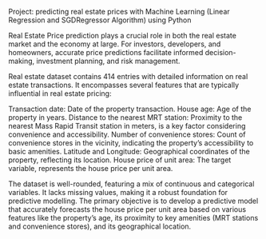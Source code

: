 Project: predicting real estate prices with Machine Learning (Linear Regression and SGDRegressor Algorithm) using Python

Real Estate Price prediction plays a crucial role in both the real estate market and the economy at large. For investors, developers, and homeowners,
accurate price predictions facilitate informed decision-making, investment planning, and risk management.

Real estate dataset contains 414 entries with detailed information on real estate transactions.
It encompasses several features that are typically influential in real estate pricing:

Transaction date: Date of the property transaction.
House age: Age of the property in years.
Distance to the nearest MRT station: Proximity to the nearest Mass Rapid Transit station in meters, is a key factor considering convenience and accessibility.
Number of convenience stores: Count of convenience stores in the vicinity, indicating the property’s accessibility to basic amenities.
Latitude and Longitude: Geographical coordinates of the property, reflecting its location.
House price of unit area: The target variable, represents the house price per unit area.

The dataset is well-rounded, featuring a mix of continuous and categorical variables. It lacks missing values, making it a robust foundation for predictive modelling.
The primary objective is to develop a predictive model that accurately forecasts the house price per unit area based on various features like the property’s age,
its proximity to key amenities (MRT stations and convenience stores), and its geographical location.
